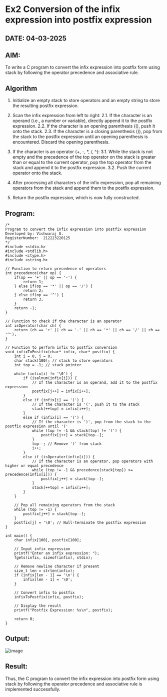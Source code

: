 # Ex2 Conversion of the infix expression into postfix expression
## DATE: 04-03-2025
## AIM:
To write a C program to convert the infix expression into postfix form using stack by following the operator precedence and associative rule.

## Algorithm
1. Initialize an empty stack to store operators and an empty string to store the resulting postfix expression.

2. Scan the infix expression from left to right:
2.1. If the character is an operand (i.e., a number or variable), directly append it to the postfix expression.
2.2. If the character is an opening parenthesis ((), push it onto the stack.
2.3. If the character is a closing parenthesis ()), pop from the stack to the postfix expression until an opening parenthesis is encountered. Discard the opening parenthesis.

3. If the character is an operator (+, -, *, /, ^):
3.1. While the stack is not empty and the precedence of the top operator on the stack is greater than or equal to the current operator, pop the top operator from the stack and append it to the postfix expression.
3.2. Push the current operator onto the stack.

4. After processing all characters of the infix expression, pop all remaining operators from the stack and append them to the postfix expression.

5. Return the postfix expression, which is now fully constructed.   

## Program:
```
/*
Program to convert the infix expression into postfix expression
Developed by: Vishwaraj G.
RegisterNumber:  212223220125
*/
#include <stdio.h>
#include <stdlib.h>
#include <ctype.h>
#include <string.h>

// Function to return precedence of operators
int precedence(char op) {
    if(op == '+' || op == '-') {
        return 1;
    } else if(op == '*' || op == '/') {
        return 2;
    } else if(op == '^') {
        return 3;
    }
    return -1;
}

// Function to check if the character is an operator
int isOperator(char ch) {
    return (ch == '+' || ch == '-' || ch == '*' || ch == '/' || ch == '^');
}

// Function to perform infix to postfix conversion
void infixToPostfix(char* infix, char* postfix) {
    int i = 0, j = 0;
    char stack[100]; // stack to store operators
    int top = -1; // stack pointer

    while (infix[i] != '\0') {
        if (isalnum(infix[i])) {
            // If the character is an operand, add it to the postfix expression
            postfix[j++] = infix[i++];
        }
        else if (infix[i] == '(') {
            // If the character is '(', push it to the stack
            stack[++top] = infix[i++];
        }
        else if (infix[i] == ')') {
            // If the character is ')', pop from the stack to the postfix expression until '('
            while (top != -1 && stack[top] != '(') {
                postfix[j++] = stack[top--];
            }
            top--; // Remove '(' from stack
            i++;
        }
        else if (isOperator(infix[i])) {
            // If the character is an operator, pop operators with higher or equal precedence
            while (top != -1 && precedence(stack[top]) >= precedence(infix[i])) {
                postfix[j++] = stack[top--];
            }
            stack[++top] = infix[i++];
        }
    }

    // Pop all remaining operators from the stack
    while (top != -1) {
        postfix[j++] = stack[top--];
    }
    postfix[j] = '\0'; // Null-terminate the postfix expression
}

int main() {
    char infix[100], postfix[100];

    // Input infix expression
    printf("Enter an infix expression: ");
    fgets(infix, sizeof(infix), stdin);
    
    // Remove newline character if present
    size_t len = strlen(infix);
    if (infix[len - 1] == '\n') {
        infix[len - 1] = '\0';
    }

    // Convert infix to postfix
    infixToPostfix(infix, postfix);

    // Display the result
    printf("Postfix Expression: %s\n", postfix);

    return 0;
}

```

## Output:
![image](https://github.com/user-attachments/assets/f8157b81-6566-455f-a665-be6e78f9e24a)


## Result:
Thus, the C program to convert the infix expression into postfix form using stack by following the operator precedence and associative rule is implemented successfully.
